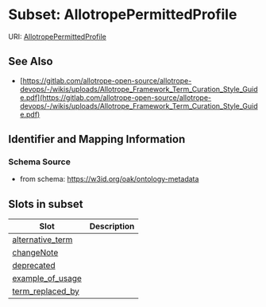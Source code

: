 # Subset: AllotropePermittedProfile

URI: [AllotropePermittedProfile](AllotropePermittedProfile.md)




## See Also

* [https://gitlab.com/allotrope-open-source/allotrope-devops/-/wikis/uploads/Allotrope_Framework_Term_Curation_Style_Guide.pdf](https://gitlab.com/allotrope-open-source/allotrope-devops/-/wikis/uploads/Allotrope_Framework_Term_Curation_Style_Guide.pdf)

## Identifier and Mapping Information







### Schema Source


* from schema: https://w3id.org/oak/ontology-metadata














































        








        




















        











        
















































































        

















## Slots in subset

| Slot | Description |
| --- | --- |
| [alternative_term](alternative_term.md) |  |
| [changeNote](changeNote.md) |  |
| [deprecated](deprecated.md) |  |
| [example_of_usage](example_of_usage.md) |  |
| [term_replaced_by](term_replaced_by.md) |  |



